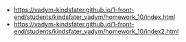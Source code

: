 * https://vadym-kindsfater.github.io/1-front-end/students/kindsfater_vadym/homework_10/index.html
* https://vadym-kindsfater.github.io/1-front-end/students/kindsfater_vadym/homework_10/index2.html
